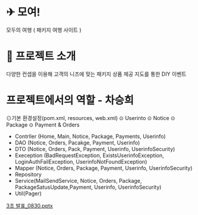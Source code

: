 
# ✈ 모여! 

모두의 여행 ( 패키지 여행 사이트 )

# 🛫 프로젝트 소개

다양한 컨셉을 이용해 고객의 니즈에 맞는 패키지 상품 제공
지도를 통한 DIY 이벤트 

# 프로젝트에서의 역할 - 차승희

⊙기본 환경설정(pom.xml, resources, web.xml)
⊙ Userinto
⊙ Notice
⊙ Package
⊙ Payment & Orders

- Contrller (Home, Main, Notice, Package, Payments, Userinfo)
- DAO (Notice, Orders, Pacakge, Payment, Userinfo)
- DTO (Notice, Orders, Pack, Payment, Userinfo, UserinfoSecurity)
- Exeception (BadRequestException, ExistsUserinfoException, LoginAuthFailException, UserinfoNotFoundException)
- Mapper (Notice, Orders, Package, Payment, Userinfo, UserinfoSecurity)
- Repository
- Service(MailSendService, Notice, Orders, Package, PackageSatusUpdate,Payment, Userinfo, UserinfoSecurity)
- Util(Pager)
  
[3조 발표_0830.pptx](https://github.com/chaseunghee/moyeo-project/files/15354138/3._0830.pptx)

